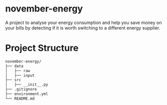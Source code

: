 # november-energy
A project to analyse your energy consumption and help you save money on your bills by detecting if it is worth switching to a different energy supplier.

# Project Structure
```bash
november-energy/
├── data
│   ├── raw
│   ├── input
├── src
│   ├── __init__.py
├── .gitignore
├── environment.yml
└── README.md
``` 
